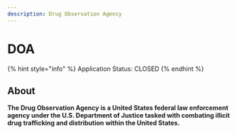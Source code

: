 ```yaml
---
description: Drug Observation Agency
---
```


# DOA

{% hint style="info" %}
Application Status: CLOSED
{% endhint %}

## About

**The Drug Observation Agency is a United States federal law enforcement agency under the U.S. Department of Justice tasked with combating illicit drug trafficking and distribution within the United States.**
